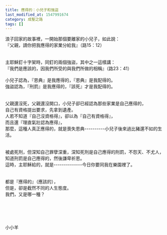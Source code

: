 ```yaml
---
title: 應得的：小兒子和強盜
last_modified_at: 1547991674
category: 成聖之路
tags: []
---
```


<p>浪子回家的故事裡，一開始那個要離家的小兒子，如此說：<br/>『父親，請你把我應得的家業分給我』（路15：12）<br/><br/><br/>主耶穌釘十字架時，同釘的兩個強盜，其中之一這樣講：<br/>『我們是應該的，因我們所受的與我們所做的相稱』（路23：41）<br/><br/><!--more-->小兒子認為，『恩典』是我應得的，『恩典』是我配得的。<br/>強盜認為，『刑罰』是我應得的，『該死』才是我配得的。<br/><br/><br/>父親還沒死，父親還沒開口，小兒子卻已經認為那些家業是自己應得的，<br/>自己有資格提出要求，先拿到遺產。<br/>人若不知道『自己沒資格得』，卻以為『自己有資格得』，<br/>而且還『理直氣壯認為應得』，<br/>那麼，這種人真正應得的，就是喪失恩典----------小兒子後來過比豬還不如的生活。<br/><br/><br/>被處死刑，但深知自己罪孽深重，深知死刑是自己應得的刑罰，不怨天、不尤人，<br/>知道刑罰是自己應得的，然後謙卑祈恩。<br/>這時，主耶穌給的，就是--------------今日你要同我在樂園裡了。<br/><br/><br/>都是『應得的』（應該的），<br/>但是，卻是截然不同的人生態度。<br/>我們，又是哪一種？<br/><br/><br/><br/><br/><br/>小小羊<br/><br/><br/><br/><br/></p>